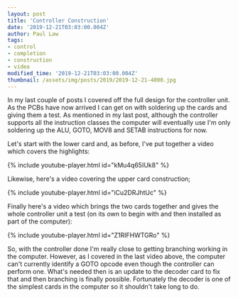 ```yaml
---
layout: post
title: 'Controller Construction'
date: '2019-12-21T03:03:00.004Z'
author: Paul Law
tags:
- control
- completion
- construction
- video
modified_time: '2019-12-21T03:03:00.004Z'
thumbnail: /assets/img/posts/2019/2019-12-21-4000.jpg
---
```


In my last couple of posts I covered off the full design for the controller unit. As the PCBs have now arrived I
can get on with soldering up the cards and giving them a test. As mentioned in my last post, although the controller
supports all the instruction classes the computer will eventually use I'm only soldering up the ALU, GOTO, MOV8 and
SETAB instructions for now.

Let's start with the lower card and, as before, I've put together a video which covers the highlights:

{% include youtube-player.html id="kMu4q65IUk8" %}

Likewise, here's a video covering the upper card construction;

{% include youtube-player.html id="iCu2DRJhtUc" %}

Finally here's a video which brings the two cards together and gives the whole controller unit a test (on its own to
begin with and then installed as part of the computer):

{% include youtube-player.html id="Z1RIFHWTGRo" %}

So, with the controller done I'm really close to getting branching working in the computer. However, as I covered in the last
video above, the computer can't currently identify a GOTO opcode even though the controller can perform one. What's needed
then is an update to the decoder card to fix that and then branching is finally possible. Fortunately the decoder is one of
the simplest cards in the computer so it shouldn't take long to do.
